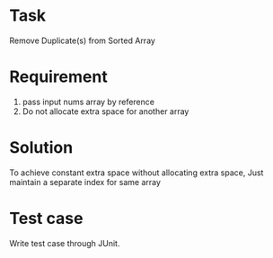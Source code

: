 # Task

Remove Duplicate(s) from Sorted Array

# Requirement

1. pass input nums array by reference
2. Do not allocate extra space for another array

# Solution

To achieve constant extra space without allocating extra space, 
    Just maintain a separate index for same array

# Test case

Write test case through JUnit.